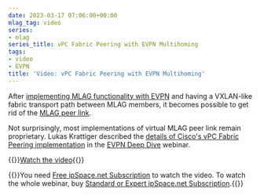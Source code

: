 ```yaml
---
date: 2023-03-17 07:06:00+00:00
mlag_tag: video
series:
- mlag
series_title: vPC Fabric Peering with EVPN Multihoming
tags:
- video
- EVPN
title: 'Video: vPC Fabric Peering with EVPN Multihoming'
---
```

After [implementing MLAG functionality with EVPN](https://my.ipspace.net/bin/get/EVPN/M3%20-%20Using%20MLAG%20in%20EVPN%20Environments.mp4?doccode=EVPN) and having a VXLAN-like fabric transport path between MLAG members, it becomes possible to get rid of the [MLAG peer link](https://blog.ipspace.net/2022/06/mlag-deep-dive-overview.html). 

Not surprisingly, most implementations of virtual MLAG peer link remain proprietary. Lukas Krattiger described the [details of Cisco's vPC Fabric Peering implementation](https://my.ipspace.net/bin/get/EVPN/M4%20-%20Cisco%20vPC%20Fabric%20Peering%20Details.mp4?doccode=EVPN) in the [EVPN Deep Dive](https://www.ipspace.net/EVPN_Technical_Deep_Dive) webinar.

{{<jump>}}[Watch the video](https://my.ipspace.net/bin/get/EVPN/M4%20-%20Cisco%20vPC%20Fabric%20Peering%20Details.mp4?doccode=EVPN){{</jump>}}

{{<note free>}}You need [Free ipSpace.net Subscription](https://www.ipspace.net/Subscription/Free) to watch the video. To watch the whole webinar, buy [Standard or Expert ipSpace.net Subscription](https://www.ipspace.net/Subscription/).{{</note>}}
